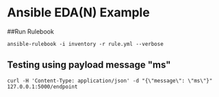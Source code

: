# Ansible EDA(N) Example

##Run Rulebook

```
ansible-rulebook -i inventory -r rule.yml --verbose
```

## Testing using payload message "ms"

```
curl -H 'Content-Type: application/json' -d "{\"message\": \"ms\"}" 127.0.0.1:5000/endpoint
```
